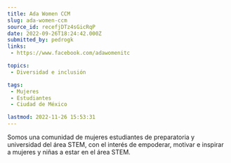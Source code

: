 ```yaml
---
title: Ada Women CCM
slug: ada-women-ccm
source_id: recefjDTz4sGicRqP
date: 2022-09-26T18:24:42.000Z
submitted_by: pedrogk
links: 
 - https://www.facebook.com/adawomenitc

topics: 
 - Diversidad e inclusión

tags: 
 - Mujeres
 - Estudiantes
 - Ciudad de México

lastmod: 2022-11-26 15:53:31
---
```


Somos una comunidad de mujeres estudiantes de preparatoria y universidad del área STEM, con el interés de empoderar, motivar e inspirar a mujeres y niñas a estar en el área STEM.
